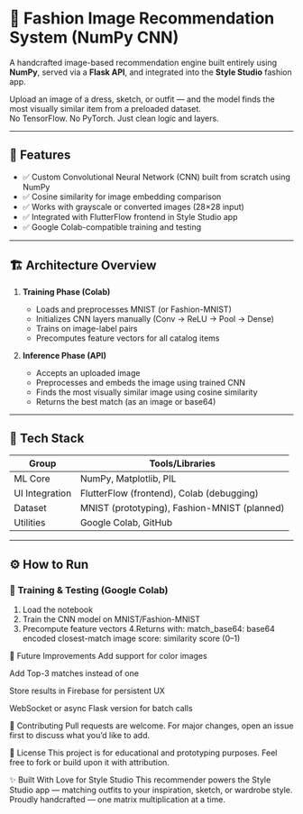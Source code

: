 # 🧠 Fashion Image Recommendation System (NumPy CNN)

A handcrafted image-based recommendation engine built entirely using **NumPy**, served via a **Flask API**, and integrated into the **Style Studio** fashion app.

Upload an image of a dress, sketch, or outfit — and the model finds the most visually similar item from a preloaded dataset.  
No TensorFlow. No PyTorch. Just clean logic and layers.

---

## 🚀 Features

- ✅ Custom Convolutional Neural Network (CNN) built from scratch using NumPy
- ✅ Cosine similarity for image embedding comparison
- ✅ Works with grayscale or converted images (28×28 input)
- ✅ Integrated with FlutterFlow frontend in Style Studio app
- ✅ Google Colab-compatible training and testing

---

## 🏗️ Architecture Overview

1. **Training Phase (Colab)**  
   - Loads and preprocesses MNIST (or Fashion-MNIST)
   - Initializes CNN layers manually (Conv → ReLU → Pool → Dense)
   - Trains on image-label pairs
   - Precomputes feature vectors for all catalog items

2. **Inference Phase (API)**  
   - Accepts an uploaded image 
   - Preprocesses and embeds the image using trained CNN
   - Finds the most visually similar image using cosine similarity
   - Returns the best match (as an image or base64)

---

## 🧰 Tech Stack

| Group           | Tools/Libraries                             |
|----------------|---------------------------------------------|
| ML Core         | NumPy, Matplotlib, PIL                      |
| UI Integration  | FlutterFlow (frontend), Colab (debugging)   |
| Dataset         | MNIST (prototyping), Fashion-MNIST (planned)|
| Utilities       | Google Colab, GitHub                        |

---

## ⚙️ How to Run

### 🧪 Training & Testing (Google Colab)

1. Load the notebook
2. Train the CNN model on MNIST/Fashion-MNIST
3. Precompute feature vectors
4.Returns with:
match_base64: base64 encoded closest-match image
score: similarity score (0–1)

📌 Future Improvements
Add support for color images 

Add Top-3 matches instead of one

Store results in Firebase for persistent UX 

WebSocket or async Flask version for batch calls

🤝 Contributing
Pull requests are welcome. For major changes, open an issue first to discuss what you’d like to add.

📄 License
This project is for educational and prototyping purposes. Feel free to fork or build upon it with attribution.

✨ Built With Love for Style Studio
This recommender powers the Style Studio app — matching outfits to your inspiration, sketch, or wardrobe style.
Proudly handcrafted — one matrix multiplication at a time.
